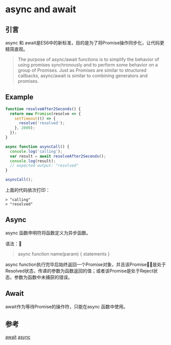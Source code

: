 # async and await

## 引言
async 和 await是ES6中的新标准，目的是为了将Promise操作同步化，让代码更精简直观。
> The purpose of async/await functions is to simplify the behavior of using promises synchronously and to perform some behavior on a group of Promises. Just as Promises are similar to structured callbacks, async/await is similar to combining generators and promises.

## Example

```javascript
function resolveAfter2Seconds() {
  return new Promise(resolve => {
    setTimeout(() => {
      resolve('resolved');
    }, 2000);
  });
}

async function asyncCall() {
  console.log('calling');
  var result = await resolveAfter2Seconds();
  console.log(result);
  // expected output: "resolved"
}

asyncCall();
```
上面的代码依次打印：
```shell
> "calling"
> "resolved"
```

## Async
async 函数申明符将函数定义为异步函数。

语法：
> async function name(param) { statements }

async function执行完毕后始终返回一个Promise对象，并且该Promise是处于Resolved状态，传递的参数为函数返回的值；或者该Promise是处于Reject状态，参数为函数中未捕获的错误。

## Await
await作为等待Promise的操作符，只能在async 函数中使用。

## 参考
[await](https://developer.mozilla.org/en-US/docs/Web/JavaScript/Reference/Operators/await)
[async](https://developer.mozilla.org/en-US/docs/Web/JavaScript/Reference/Statements/async_function)

